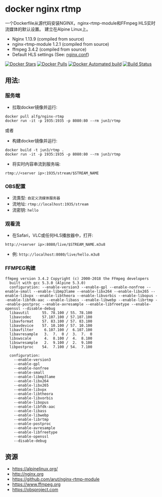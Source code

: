 # docker nginx rtmp
一个Dockerfile从源代码安装NGINX，nginx-rtmp-module和FFmpeg
HLS实时流媒体的默认设置。 建立在Alpine Linux上。

* Nginx 1.13.9 (compiled from source)
* nginx-rtmp-module 1.2.1 (compiled from source)
* ffmpeg 3.4.2 (compiled from source)
* Default HLS settings (See: [nginx.conf](nginx.conf))

[![Docker Stars](https://img.shields.io/docker/stars/alfg/nginx-rtmp.svg)](https://hub.docker.com/r/alfg/nginx-rtmp/)
[![Docker Pulls](https://img.shields.io/docker/pulls/alfg/nginx-rtmp.svg)](https://hub.docker.com/r/alfg/nginx-rtmp/)
[![Docker Automated build](https://img.shields.io/docker/automated/alfg/nginx-rtmp.svg)](https://hub.docker.com/r/alfg/nginx-rtmp/builds/)
[![Build Status](https://travis-ci.org/alfg/docker-nginx-rtmp.svg?branch=master)](https://travis-ci.org/alfg/docker-nginx-rtmp)

## 用法:

### 服务端
* 拉取docker镜像并运行:
```
docker pull alfg/nginx-rtmp
docker run -it -p 1935:1935 -p 8080:80 --rm jun3/rtmp
```
或者 

* 构建docker镜像并运行:
```
docker build -t jun3/rtmp .
docker run -it -p 1935:1935 -p 8080:80 --rm jun3/rtmp
```

* 将实时内容串流到服务端:
```
rtmp://<server ip>:1935/stream/$STREAM_NAME
```

### OBS配置
* 流类型: `自定义流媒体服务器`
* 流地址: `rtmp://localhost:1935/stream`
* 流密钥: `hello`

### 观看流
* 在Safari，VLC或任何HLS播放器中，打开:
```
http://<server ip>:8080/live/$STREAM_NAME.m3u8
```
* 例: `http://localhost:8080/live/hello.m3u8`


### FFMPEG构建
```
ffmpeg version 3.4.2 Copyright (c) 2000-2018 the FFmpeg developers
  built with gcc 5.3.0 (Alpine 5.3.0)
  configuration: --enable-version3 --enable-gpl --enable-nonfree --enable-small --enable-libmp3lame --enable-libx264 --enable-libx265 --enable-libvpx --enable-libtheora --enable-libvorbis --enable-libopus --enable-libfdk-aac --enable-libass --enable-libwebp --enable-librtmp --enable-postproc --enable-avresample --enable-libfreetype --enable-openssl --disable-debug
  libavutil      55. 78.100 / 55. 78.100
  libavcodec     57.107.100 / 57.107.100
  libavformat    57. 83.100 / 57. 83.100
  libavdevice    57. 10.100 / 57. 10.100
  libavfilter     6.107.100 /  6.107.100
  libavresample   3.  7.  0 /  3.  7.  0
  libswscale      4.  8.100 /  4.  8.100
  libswresample   2.  9.100 /  2.  9.100
  libpostproc    54.  7.100 / 54.  7.100

  configuration:
    --enable-version3
    --enable-gpl
    --enable-nonfree
    --enable-small
    --enable-libmp3lame
    --enable-libx264
    --enable-libx265
    --enable-libvpx
    --enable-libtheora
    --enable-libvorbis
    --enable-libopus
    --enable-libfdk-aac
    --enable-libass
    --enable-libwebp
    --enable-librtmp
    --enable-postproc
    --enable-avresample
    --enable-libfreetype
    --enable-openssl
    --disable-debug
```

## 资源
* https://alpinelinux.org/
* http://nginx.org
* https://github.com/arut/nginx-rtmp-module
* https://www.ffmpeg.org
* https://obsproject.com
